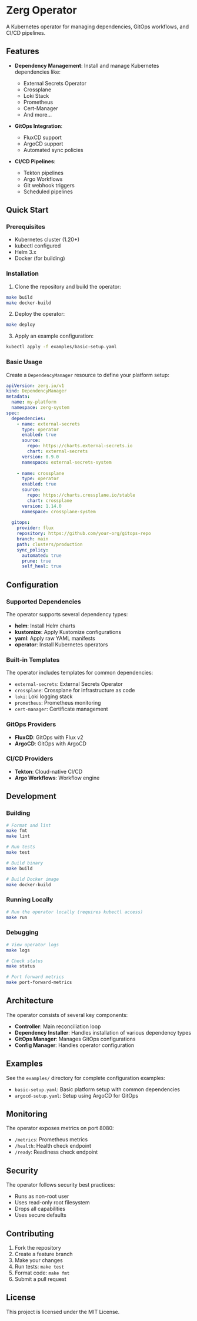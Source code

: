 # Zerg Operator

A Kubernetes operator for managing dependencies, GitOps workflows, and CI/CD pipelines.

## Features

- **Dependency Management**: Install and manage Kubernetes dependencies like:
  - External Secrets Operator
  - Crossplane
  - Loki Stack
  - Prometheus
  - Cert-Manager
  - And more...

- **GitOps Integration**: 
  - FluxCD support
  - ArgoCD support
  - Automated sync policies

- **CI/CD Pipelines**:
  - Tekton pipelines
  - Argo Workflows
  - Git webhook triggers
  - Scheduled pipelines

## Quick Start

### Prerequisites

- Kubernetes cluster (1.20+)
- kubectl configured
- Helm 3.x
- Docker (for building)

### Installation

1. Clone the repository and build the operator:
```bash
make build
make docker-build
```

2. Deploy the operator:
```bash
make deploy
```

3. Apply an example configuration:
```bash
kubectl apply -f examples/basic-setup.yaml
```

### Basic Usage

Create a `DependencyManager` resource to define your platform setup:

```yaml
apiVersion: zerg.io/v1
kind: DependencyManager
metadata:
  name: my-platform
  namespace: zerg-system
spec:
  dependencies:
    - name: external-secrets
      type: operator
      enabled: true
      source:
        repo: https://charts.external-secrets.io
        chart: external-secrets
      version: 0.9.0
      namespace: external-secrets-system
      
    - name: crossplane
      type: operator
      enabled: true
      source:
        repo: https://charts.crossplane.io/stable
        chart: crossplane
      version: 1.14.0
      namespace: crossplane-system
      
  gitops:
    provider: flux
    repository: https://github.com/your-org/gitops-repo
    branch: main
    path: clusters/production
    sync_policy:
      automated: true
      prune: true
      self_heal: true
```

## Configuration

### Supported Dependencies

The operator supports several dependency types:

- **helm**: Install Helm charts
- **kustomize**: Apply Kustomize configurations  
- **yaml**: Apply raw YAML manifests
- **operator**: Install Kubernetes operators

### Built-in Templates

The operator includes templates for common dependencies:

- `external-secrets`: External Secrets Operator
- `crossplane`: Crossplane for infrastructure as code
- `loki`: Loki logging stack
- `prometheus`: Prometheus monitoring
- `cert-manager`: Certificate management

### GitOps Providers

- **FluxCD**: GitOps with Flux v2
- **ArgoCD**: GitOps with ArgoCD

### CI/CD Providers

- **Tekton**: Cloud-native CI/CD
- **Argo Workflows**: Workflow engine

## Development

### Building

```bash
# Format and lint
make fmt
make lint

# Run tests
make test

# Build binary
make build

# Build Docker image
make docker-build
```

### Running Locally

```bash
# Run the operator locally (requires kubectl access)
make run
```

### Debugging

```bash
# View operator logs
make logs

# Check status
make status

# Port forward metrics
make port-forward-metrics
```

## Architecture

The operator consists of several key components:

- **Controller**: Main reconciliation loop
- **Dependency Installer**: Handles installation of various dependency types
- **GitOps Manager**: Manages GitOps configurations
- **Config Manager**: Handles operator configuration

## Examples

See the `examples/` directory for complete configuration examples:

- `basic-setup.yaml`: Basic platform setup with common dependencies
- `argocd-setup.yaml`: Setup using ArgoCD for GitOps

## Monitoring

The operator exposes metrics on port 8080:

- `/metrics`: Prometheus metrics
- `/health`: Health check endpoint  
- `/ready`: Readiness check endpoint

## Security

The operator follows security best practices:

- Runs as non-root user
- Uses read-only root filesystem
- Drops all capabilities
- Uses secure defaults

## Contributing

1. Fork the repository
2. Create a feature branch
3. Make your changes
4. Run tests: `make test`
5. Format code: `make fmt`
6. Submit a pull request

## License

This project is licensed under the MIT License.